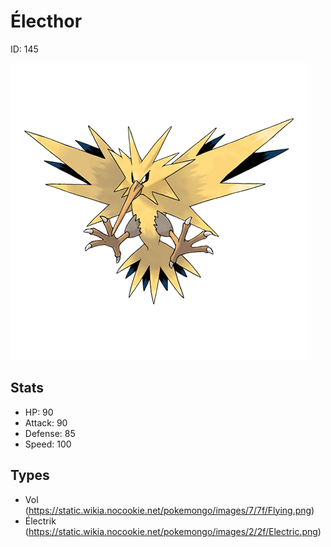 # Électhor


ID: 145

![](https://raw.githubusercontent.com/PokeAPI/sprites/master/sprites/pokemon/other/official-artwork/145.png "Électhor")

## Stats


 - HP: 90
 - Attack: 90
 - Defense: 85
 - Speed: 100

## Types


 - Vol (https://static.wikia.nocookie.net/pokemongo/images/7/7f/Flying.png)
 - Électrik (https://static.wikia.nocookie.net/pokemongo/images/2/2f/Electric.png)
